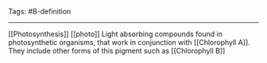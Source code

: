 Tags: #B-definition 

---
[[Photosynthesis]] [[photo]]
Light absorbing compounds found in photosynthetic organisms, that work in conjunction with [[Chlorophyll A]].
They include other forms of this pigment such as [[Chlorophyll B]]